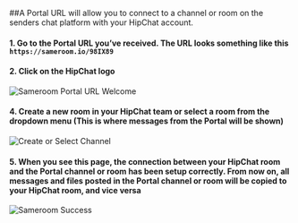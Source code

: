 ##A Portal URL will allow you to connect to a channel or room on the senders chat platform with your HipChat account. 

#### 1. Go to the Portal URL you’ve received. The URL looks something like this `https://sameroom.io/98IX89`

#### 2. Click on the HipChat logo
![Sameroom Portal URL Welcome](https://in.kato.im/4c8bbe1a1338bc5da71ffd614e9be70a5694f208c138479c6de1a784f1d61d89/Sameroom%20HipChat.png)

#### 4. Create a new room in your HipChat team or select a room from the dropdown menu (This is where messages from the Portal will be shown)
![Create or Select Channel](https://in.kato.im/41e640b637b34088f30b1c49800cce589005320c6360bb521adf10dda129a450/Sameroom%20Join%20Portal%20Select%20Room%20HipChat%20Destination.png)

#### 5. When you see this page, the connection between your HipChat room and the Portal channel or room has been setup correctly. From now on, all messages and files posted in the Portal channel or room will be copied to your HipChat room, and vice versa
![Sameroom Success](https://in.kato.im/bc1ac42c1d1d5632a436e92b5b3603422261f99a64c602007a895ecd38973336/Sameroom%20Join%20Portal%20Success%20copy.png)
